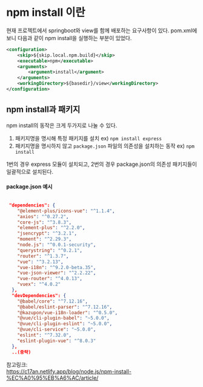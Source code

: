 # npm install 이란

현재 프로젝트에서 springboot와 view를 함께 배포하는 요구사항이 있다.
pom.xml에 보니 다음과 같이 npm install을 실행하는 부분이 있었다.

```xml
<configuration>
	<skip>${skip.local.npm.build}</skip>
	<executable>npm</executable>
	<arguments>
		<argument>install</argument>
	</arguments>
	<workingDirectory>${basedir}/view</workingDirectory>
</configuration>

```

## npm install과 패키지

npm install의 동작은 크게 두가지로 나눌 수 있다. 
1. 패키지명을 명시해 특정 패키지를 설치  ex) `npm install express`
2. 패키지명을 명시하지 않고 `package.json` 파일의 의존성을 설치하는 동작 ex) `npm install`

1번의 경우 express 모듈이 설치되고, 2번의 경우 package.json의 의존성 패키지들이 일괄적으로 설치된다. 

#### package.json 예시

```json

 "dependencies": {
    "@element-plus/icons-vue": "^1.1.4",
    "axios": "^0.27.2",
    "core-js": "^3.8.3",
    "element-plus": "^2.2.0",
    "jsencrypt": "^3.2.1",
    "moment": "^2.29.3",
    "node.js": "^0.0.1-security",
    "querystring": "^0.2.1",
    "router": "^1.3.7",
    "vue": "^3.2.13",
    "vue-i18n": "^9.2.0-beta.35",
    "vue-json-viewer": "^2.2.22",
    "vue-router": "^4.0.13",
    "vuex": "^4.0.2"
  },
  "devDependencies": {
    "@babel/core": "^7.12.16",
    "@babel/eslint-parser": "^7.12.16",
    "@kazupon/vue-i18n-loader": "^0.5.0",
    "@vue/cli-plugin-babel": "~5.0.0",
    "@vue/cli-plugin-eslint": "~5.0.0",
    "@vue/cli-service": "~5.0.0",
    "eslint": "^7.32.0",
    "eslint-plugin-vue": "^8.0.3"
  },
  ..(중략)

```





참고링크:   
https://c17an.netlify.app/blog/node.js/npm-install-%EC%A0%95%EB%A6%AC/article/
